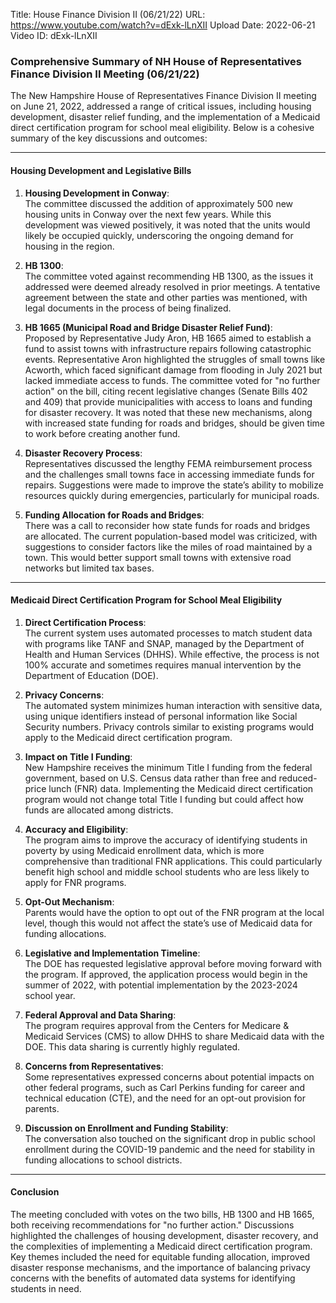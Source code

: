 Title: House Finance Division II (06/21/22)
URL: https://www.youtube.com/watch?v=dExk-lLnXII
Upload Date: 2022-06-21
Video ID: dExk-lLnXII

### Comprehensive Summary of NH House of Representatives Finance Division II Meeting (06/21/22)

The New Hampshire House of Representatives Finance Division II meeting on June 21, 2022, addressed a range of critical issues, including housing development, disaster relief funding, and the implementation of a Medicaid direct certification program for school meal eligibility. Below is a cohesive summary of the key discussions and outcomes:

---

#### **Housing Development and Legislative Bills**

1. **Housing Development in Conway**:  
   The committee discussed the addition of approximately 500 new housing units in Conway over the next few years. While this development was viewed positively, it was noted that the units would likely be occupied quickly, underscoring the ongoing demand for housing in the region.

2. **HB 1300**:  
   The committee voted against recommending HB 1300, as the issues it addressed were deemed already resolved in prior meetings. A tentative agreement between the state and other parties was mentioned, with legal documents in the process of being finalized.

3. **HB 1665 (Municipal Road and Bridge Disaster Relief Fund)**:  
   Proposed by Representative Judy Aron, HB 1665 aimed to establish a fund to assist towns with infrastructure repairs following catastrophic events. Representative Aron highlighted the struggles of small towns like Acworth, which faced significant damage from flooding in July 2021 but lacked immediate access to funds. The committee voted for "no further action" on the bill, citing recent legislative changes (Senate Bills 402 and 409) that provide municipalities with access to loans and funding for disaster recovery. It was noted that these new mechanisms, along with increased state funding for roads and bridges, should be given time to work before creating another fund.

4. **Disaster Recovery Process**:  
   Representatives discussed the lengthy FEMA reimbursement process and the challenges small towns face in accessing immediate funds for repairs. Suggestions were made to improve the state’s ability to mobilize resources quickly during emergencies, particularly for municipal roads.

5. **Funding Allocation for Roads and Bridges**:  
   There was a call to reconsider how state funds for roads and bridges are allocated. The current population-based model was criticized, with suggestions to consider factors like the miles of road maintained by a town. This would better support small towns with extensive road networks but limited tax bases.

---

#### **Medicaid Direct Certification Program for School Meal Eligibility**

1. **Direct Certification Process**:  
   The current system uses automated processes to match student data with programs like TANF and SNAP, managed by the Department of Health and Human Services (DHHS). While effective, the process is not 100% accurate and sometimes requires manual intervention by the Department of Education (DOE).

2. **Privacy Concerns**:  
   The automated system minimizes human interaction with sensitive data, using unique identifiers instead of personal information like Social Security numbers. Privacy controls similar to existing programs would apply to the Medicaid direct certification program.

3. **Impact on Title I Funding**:  
   New Hampshire receives the minimum Title I funding from the federal government, based on U.S. Census data rather than free and reduced-price lunch (FNR) data. Implementing the Medicaid direct certification program would not change total Title I funding but could affect how funds are allocated among districts.

4. **Accuracy and Eligibility**:  
   The program aims to improve the accuracy of identifying students in poverty by using Medicaid enrollment data, which is more comprehensive than traditional FNR applications. This could particularly benefit high school and middle school students who are less likely to apply for FNR programs.

5. **Opt-Out Mechanism**:  
   Parents would have the option to opt out of the FNR program at the local level, though this would not affect the state’s use of Medicaid data for funding allocations.

6. **Legislative and Implementation Timeline**:  
   The DOE has requested legislative approval before moving forward with the program. If approved, the application process would begin in the summer of 2022, with potential implementation by the 2023-2024 school year.

7. **Federal Approval and Data Sharing**:  
   The program requires approval from the Centers for Medicare & Medicaid Services (CMS) to allow DHHS to share Medicaid data with the DOE. This data sharing is currently highly regulated.

8. **Concerns from Representatives**:  
   Some representatives expressed concerns about potential impacts on other federal programs, such as Carl Perkins funding for career and technical education (CTE), and the need for an opt-out provision for parents.

9. **Discussion on Enrollment and Funding Stability**:  
   The conversation also touched on the significant drop in public school enrollment during the COVID-19 pandemic and the need for stability in funding allocations to school districts.

---

#### **Conclusion**

The meeting concluded with votes on the two bills, HB 1300 and HB 1665, both receiving recommendations for "no further action." Discussions highlighted the challenges of housing development, disaster recovery, and the complexities of implementing a Medicaid direct certification program. Key themes included the need for equitable funding allocation, improved disaster response mechanisms, and the importance of balancing privacy concerns with the benefits of automated data systems for identifying students in need.